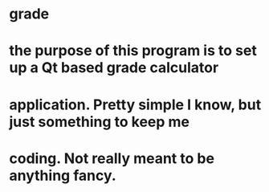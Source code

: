 # grade
# the purpose of this program is to set up a Qt based grade calculator
# application. Pretty simple I know, but just something to keep me
# coding. Not really meant to be anything fancy.